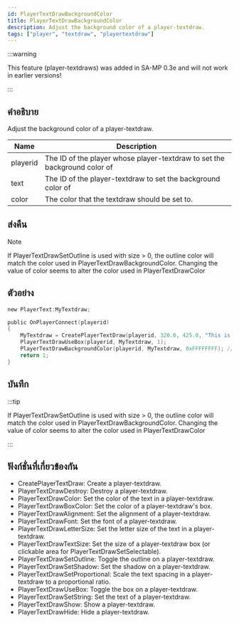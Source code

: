 ```yaml
---
id: PlayerTextDrawBackgroundColor
title: PlayerTextDrawBackgroundColor
description: Adjust the background color of a player-textdraw.
tags: ["player", "textdraw", "playertextdraw"]
---
```


:::warning

This feature (player-textdraws) was added in SA-MP 0.3e and will not work in earlier versions!

:::

## คำอธิบาย

Adjust the background color of a player-textdraw.

| Name     | Description                                                               |
| -------- | ------------------------------------------------------------------------- |
| playerid | The ID of the player whose player-textdraw to set the background color of |
| text     | The ID of the player-textdraw to set the background color of              |
| color    | The color that the textdraw should be set to.                             |

## ส่งคืน

Note

If PlayerTextDrawSetOutline is used with size > 0, the outline color will match the color used in PlayerTextDrawBackgroundColor. Changing the value of color seems to alter the color used in PlayerTextDrawColor

## ตัวอย่าง

```c
new PlayerText:MyTextdraw;

public OnPlayerConnect(playerid)
{
    MyTextdraw = CreatePlayerTextDraw(playerid, 320.0, 425.0, "This is an example textdraw");
    PlayerTextDrawUseBox(playerid, MyTextdraw, 1);
    PlayerTextDrawBackgroundColor(playerid, MyTextdraw, 0xFFFFFFFF); // Set the background color of MyTextdraw to white
    return 1;
}
```

## บันทึก

:::tip

If PlayerTextDrawSetOutline is used with size > 0, the outline color will match the color used in PlayerTextDrawBackgroundColor. Changing the value of color seems to alter the color used in PlayerTextDrawColor

:::

## ฟังก์ชั่นที่เกี่ยวข้องกัน

- CreatePlayerTextDraw: Create a player-textdraw.
- PlayerTextDrawDestroy: Destroy a player-textdraw.
- PlayerTextDrawColor: Set the color of the text in a player-textdraw.
- PlayerTextDrawBoxColor: Set the color of a player-textdraw's box.
- PlayerTextDrawAlignment: Set the alignment of a player-textdraw.
- PlayerTextDrawFont: Set the font of a player-textdraw.
- PlayerTextDrawLetterSize: Set the letter size of the text in a player-textdraw.
- PlayerTextDrawTextSize: Set the size of a player-textdraw box (or clickable area for PlayerTextDrawSetSelectable).
- PlayerTextDrawSetOutline: Toggle the outline on a player-textdraw.
- PlayerTextDrawSetShadow: Set the shadow on a player-textdraw.
- PlayerTextDrawSetProportional: Scale the text spacing in a player-textdraw to a proportional ratio.
- PlayerTextDrawUseBox: Toggle the box on a player-textdraw.
- PlayerTextDrawSetString: Set the text of a player-textdraw.
- PlayerTextDrawShow: Show a player-textdraw.
- PlayerTextDrawHide: Hide a player-textdraw.
